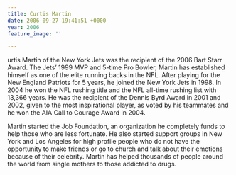 ```yaml
---
title: Curtis Martin
date: 2006-09-27 19:41:51 +0000
year: 2006
feature_image: ''

---
```

urtis Martin of the New York Jets was the recipient of the 2006 Bart Starr Award. The Jets’ 1999 MVP and 5-time Pro Bowler, Martin has established himself as one of the elite running backs in the NFL. After playing for the New England Patriots for 5 years, he joined the New York Jets in 1998. In 2004 he won the NFL rushing title and the NFL all-time rushing list with 13,366 years. He was the recipient of the Dennis Byrd Award in 2001 and 2002, given to the most inspirational player, as voted by his teammates and he won the AIA Call to Courage Award in 2004.

Martin started the Job Foundation, an organization he completely funds to help those who are less fortunate. He also started support groups in New York and Los Angeles for high profile people who do not have the opportunity to make friends or go to church and talk about their emotions because of their celebrity. Martin has helped thousands of people around the world from single mothers to those addicted to drugs.